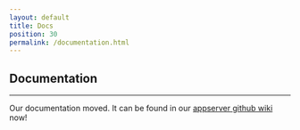 ```yaml
---
layout: default
title: Docs
position: 30
permalink: /documentation.html
---
```


## Documentation
***

Our documentation moved. It can be found in our [appserver github wiki](https://github.com/appserver-io/appserver/wiki) now!